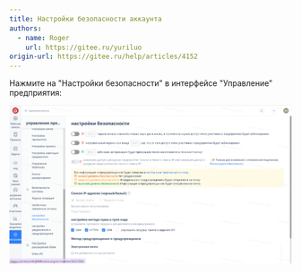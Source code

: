 ```yaml
---
title: Настройки безопасности аккаунта
authors:
  - name: Roger
    url: https://gitee.ru/yuriluo
origin-url: https://gitee.ru/help/articles/4152
---
```


Нажмите на "Настройки безопасности" в интерфейсе "Управление" предприятия: 

![Описание изображения](image671.png)